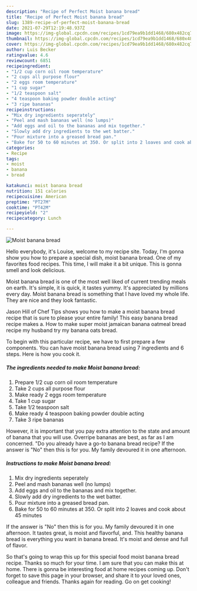 ```yaml
---
description: "Recipe of Perfect Moist banana bread"
title: "Recipe of Perfect Moist banana bread"
slug: 1389-recipe-of-perfect-moist-banana-bread
date: 2021-07-29T12:19:48.937Z
image: https://img-global.cpcdn.com/recipes/1cd79ea9b1dd1468/680x482cq70/moist-banana-bread-recipe-main-photo.jpg
thumbnail: https://img-global.cpcdn.com/recipes/1cd79ea9b1dd1468/680x482cq70/moist-banana-bread-recipe-main-photo.jpg
cover: https://img-global.cpcdn.com/recipes/1cd79ea9b1dd1468/680x482cq70/moist-banana-bread-recipe-main-photo.jpg
author: Luis Becker
ratingvalue: 4.6
reviewcount: 6851
recipeingredient:
- "1/2 cup corn oil room temperature"
- "2 cups all purpose flour"
- "2 eggs room temperature"
- "1 cup sugar"
- "1/2 teaspoon salt"
- "4 teaspoon baking powder double acting"
- "3 ripe bananas"
recipeinstructions:
- "Mix dry ingredients seperately"
- "Peel and mash bananas well (no lumps)"
- "Add eggs and oil to the bananas and mix together."
- "Slowly add dry ingredients to the wet batter."
- "Pour mixture into a greased bread pan."
- "Bake for 50 to 60 minutes at 350. Or split into 2 loaves and cook about 45 minutes"
categories:
- Recipe
tags:
- moist
- banana
- bread

katakunci: moist banana bread 
nutrition: 151 calories
recipecuisine: American
preptime: "PT27M"
cooktime: "PT42M"
recipeyield: "2"
recipecategory: Lunch

---
```



![Moist banana bread](https://img-global.cpcdn.com/recipes/1cd79ea9b1dd1468/680x482cq70/moist-banana-bread-recipe-main-photo.jpg)

Hello everybody, it's Louise, welcome to my recipe site. Today, I'm gonna show you how to prepare a special dish, moist banana bread. One of my favorites food recipes. This time, I will make it a bit unique. This is gonna smell and look delicious.

Moist banana bread is one of the most well liked of current trending meals on earth. It's simple, it is quick, it tastes yummy. It's appreciated by millions every day. Moist banana bread is something that I have loved my whole life. They are nice and they look fantastic.

Jason Hill of Chef Tips shows you how to make a moist banana bread recipe that is sure to please your entire family! This easy banana bread recipe makes a. How to make super moist jamaican banana oatmeal bread recipe my husband try my banana oats bread.


To begin with this particular recipe, we have to first prepare a few components. You can have moist banana bread using 7 ingredients and 6 steps. Here is how you cook it.

<!--inarticleads1-->

##### The ingredients needed to make Moist banana bread:

1. Prepare 1/2 cup corn oil room temperature
1. Take 2 cups all purpose flour
1. Make ready 2 eggs room temperature
1. Take 1 cup sugar
1. Take 1/2 teaspoon salt
1. Make ready 4 teaspoon baking powder double acting
1. Take 3 ripe bananas


However, it is important that you pay extra attention to the state and amount of banana that you will use. Overripe bananas are best, as far as I am concerned. &#34;Do you already have a go-to banana bread recipe? If the answer is &#34;No&#34; then this is for you. My family devoured it in one afternoon. 

<!--inarticleads2-->

##### Instructions to make Moist banana bread:

1. Mix dry ingredients seperately
1. Peel and mash bananas well (no lumps)
1. Add eggs and oil to the bananas and mix together.
1. Slowly add dry ingredients to the wet batter.
1. Pour mixture into a greased bread pan.
1. Bake for 50 to 60 minutes at 350. Or split into 2 loaves and cook about 45 minutes


If the answer is &#34;No&#34; then this is for you. My family devoured it in one afternoon. It tastes great, is moist and flavorful, and. This healthy banana bread is everything you want in banana bread. It&#39;s moist and dense and full of flavor. 

So that's going to wrap this up for this special food moist banana bread recipe. Thanks so much for your time. I am sure that you can make this at home. There is gonna be interesting food at home recipes coming up. Don't forget to save this page in your browser, and share it to your loved ones, colleague and friends. Thanks again for reading. Go on get cooking!

